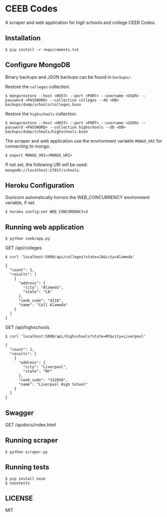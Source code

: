# CEEB Codes

A scraper and web application for high schools and college CEEB Codes.


## Installation

```
$ pip install -r requirements.txt
```


## Configure MongoDB

Binary backups and JSON backups can be found in `backups/`.

Restore the `colleges` collection.

```
$ mongorestore --host <HOST> --port <PORT> --username <USER> --password <PASSWORD> --collection colleges --db <DB> backups/dump/schools/colleges.bson
```

Restore the `highschools` collection.

```
$ mongorestore --host <HOST> --port <PORT> --username <USER> --password <PASSWORD> --collection highschools --db <DB> backups/dump/schools/highschools.bson
```

The scraper and web application use the environment variable `MONGO_URI` for connecting to mongo.

```
$ export MONGO_URI=<MONGO_URI>
```

If not set, the following URI will be used: `mongodb://localhost:27017/schools`.


## Heroku Configuration

Gunicorn automatically honors the WEB_CONCURRENCY environment variable, if set.

```
$ heroku config:set WEB_CONCURRENCY=3
```


## Running web application

```
$ python ceeb/app.py
```

GET /api/colleges

```
$ curl 'localhost:5000/api/colleges?state=CA&city=Alameda'
```

```
{
  "count": 1,
  "results": [
    {
      "address": {
        "city": "Alameda",
        "state": "CA"
      },
      "ceeb_code": "4118",
      "name": "Coll Alameda"
    }
  ]
}
```

GET /api/highschools

```
$ curl 'localhost:5000/api/highschools?state=NY&city=Liverpool'
```

```
{
  "count": 1,
  "results": [
    {
      "address": {
        "city": "Liverpool",
        "state": "NY"
      },
      "ceeb_code": "332850",
      "name": "Liverpool High School"
    }
  ]
}
```


## Swagger

GET /apidocs/index.html


## Running scraper

```
$ python scraper.py
```


## Running tests

```
$ pip install nose
$ nosetests
```


## LICENSE

MIT

